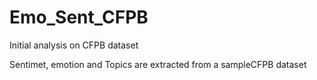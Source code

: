 # Emo_Sent_CFPB
Initial analysis on CFPB dataset

Sentimet, emotion and Topics are extracted from a sampleCFPB dataset
